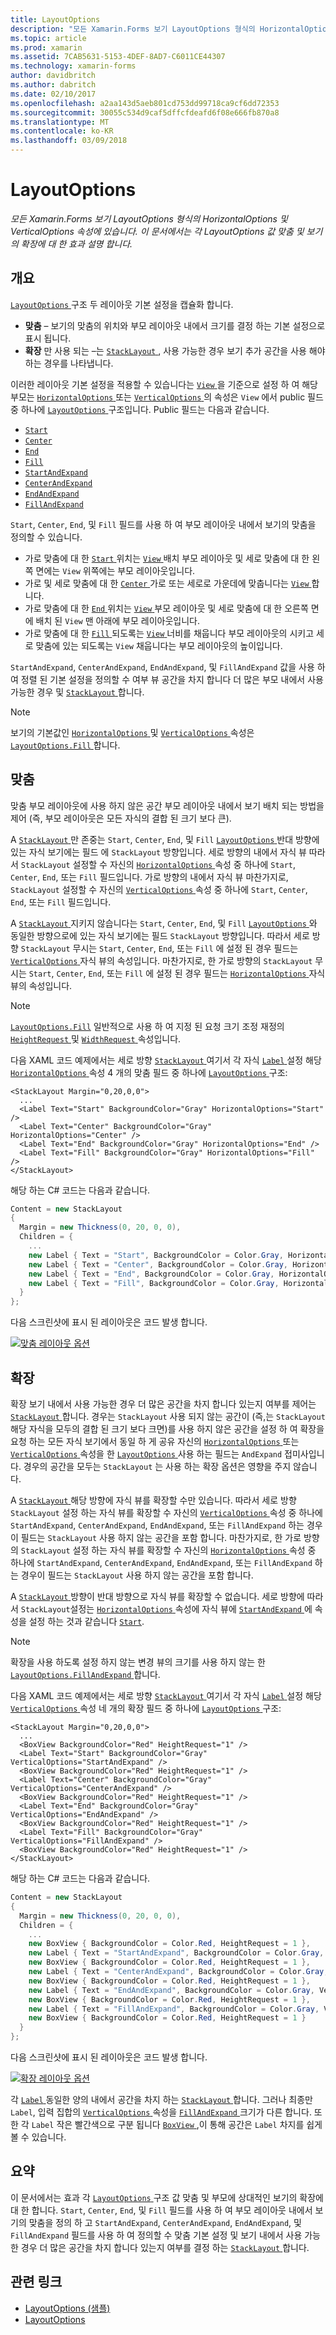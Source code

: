 ```yaml
---
title: LayoutOptions
description: "모든 Xamarin.Forms 보기 LayoutOptions 형식의 HorizontalOptions 및 VerticalOptions 속성에 있습니다. 이 문서에서는 각 LayoutOptions 값 맞춤 및 보기의 확장에 대 한 효과 설명 합니다."
ms.topic: article
ms.prod: xamarin
ms.assetid: 7CAB5631-5153-4DEF-8AD7-C6011CE44307
ms.technology: xamarin-forms
author: davidbritch
ms.author: dabritch
ms.date: 02/10/2017
ms.openlocfilehash: a2aa143d5aeb801cd753dd99718ca9cf6dd72353
ms.sourcegitcommit: 30055c534d9caf5dffcfdeafd6f08e666fb870a8
ms.translationtype: MT
ms.contentlocale: ko-KR
ms.lasthandoff: 03/09/2018
---
```

# <a name="layoutoptions"></a>LayoutOptions

_모든 Xamarin.Forms 보기 LayoutOptions 형식의 HorizontalOptions 및 VerticalOptions 속성에 있습니다. 이 문서에서는 각 LayoutOptions 값 맞춤 및 보기의 확장에 대 한 효과 설명 합니다._

## <a name="overview"></a>개요

[ `LayoutOptions` ](https://developer.xamarin.com/api/type/Xamarin.Forms.LayoutOptions/) 구조 두 레이아웃 기본 설정을 캡슐화 합니다.

- **맞춤** – 보기의 맞춤의 위치와 부모 레이아웃 내에서 크기를 결정 하는 기본 설정으로 표시 됩니다.
- **확장** 만 사용 되는 –는 [ `StackLayout` ](https://developer.xamarin.com/api/type/Xamarin.Forms.StackLayout/), 사용 가능한 경우 보기 추가 공간을 사용 해야 하는 경우를 나타냅니다.

이러한 레이아웃 기본 설정을 적용할 수 있습니다는 [ `View` ](https://developer.xamarin.com/api/type/Xamarin.Forms.View/)을 기준으로 설정 하 여 해당 부모는 [ `HorizontalOptions` ](https://developer.xamarin.com/api/property/Xamarin.Forms.View.HorizontalOptions/) 또는 [ `VerticalOptions` ](https://developer.xamarin.com/api/property/Xamarin.Forms.View.VerticalOptions/) 의 속성은 `View` 에서 public 필드 중 하나에 [ `LayoutOptions` ](https://developer.xamarin.com/api/type/Xamarin.Forms.LayoutOptions/) 구조입니다. Public 필드는 다음과 같습니다.

- [`Start`](https://developer.xamarin.com/api/field/Xamarin.Forms.LayoutOptions.Start/)
- [`Center`](https://developer.xamarin.com/api/field/Xamarin.Forms.LayoutOptions.Center/)
- [`End`](https://developer.xamarin.com/api/field/Xamarin.Forms.LayoutOptions.End/)
- [`Fill`](https://developer.xamarin.com/api/field/Xamarin.Forms.LayoutOptions.Fill/)
- [`StartAndExpand`](https://developer.xamarin.com/api/field/Xamarin.Forms.LayoutOptions.StartAndExpand/)
- [`CenterAndExpand`](https://developer.xamarin.com/api/field/Xamarin.Forms.LayoutOptions.CenterAndExpand/)
- [`EndAndExpand`](https://developer.xamarin.com/api/field/Xamarin.Forms.LayoutOptions.EndAndExpand/)
- [`FillAndExpand`](https://developer.xamarin.com/api/field/Xamarin.Forms.LayoutOptions.FillAndExpand/)

`Start`, `Center`, `End`, 및 `Fill` 필드를 사용 하 여 부모 레이아웃 내에서 보기의 맞춤을 정의할 수 있습니다.

- 가로 맞춤에 대 한 [ `Start` ](https://developer.xamarin.com/api/field/Xamarin.Forms.LayoutOptions.Start/) 위치는 [ `View` ](https://developer.xamarin.com/api/type/Xamarin.Forms.View/) 배치 부모 레이아웃 및 세로 맞춤에 대 한 왼쪽 면에는 `View` 위쪽에는 부모 레이아웃입니다.
- 가로 및 세로 맞춤에 대 한 [ `Center` ](https://developer.xamarin.com/api/field/Xamarin.Forms.LayoutOptions.Center/) 가로 또는 세로로 가운데에 맞춥니다는 [ `View` ](https://developer.xamarin.com/api/type/Xamarin.Forms.View/)합니다.
- 가로 맞춤에 대 한 [ `End` ](https://developer.xamarin.com/api/field/Xamarin.Forms.LayoutOptions.End/) 위치는 [ `View` ](https://developer.xamarin.com/api/type/Xamarin.Forms.View/) 부모 레이아웃 및 세로 맞춤에 대 한 오른쪽 면에 배치 된 `View` 맨 아래에 부모 레이아웃입니다.
- 가로 맞춤에 대 한 [ `Fill` ](https://developer.xamarin.com/api/field/Xamarin.Forms.LayoutOptions.Fill/) 되도록는 [ `View` ](https://developer.xamarin.com/api/type/Xamarin.Forms.View/) 너비를 채웁니다 부모 레이아웃의 시키고 세로 맞춤에 있는 되도록는 `View` 채웁니다는 부모 레이아웃의 높이입니다.

`StartAndExpand`, `CenterAndExpand`, `EndAndExpand`, 및 `FillAndExpand` 값을 사용 하 여 정렬 된 기본 설정을 정의할 수 여부 뷰 공간을 차지 합니다 더 많은 부모 내에서 사용 가능한 경우 및 [ `StackLayout` ](https://developer.xamarin.com/api/type/Xamarin.Forms.StackLayout/)합니다.

> [!NOTE]
> 보기의 기본값인 [ `HorizontalOptions` ](https://developer.xamarin.com/api/property/Xamarin.Forms.View.HorizontalOptions/) 및 [ `VerticalOptions` ](https://developer.xamarin.com/api/property/Xamarin.Forms.View.VerticalOptions/) 속성은 [ `LayoutOptions.Fill` ](https://developer.xamarin.com/api/field/Xamarin.Forms.LayoutOptions.Fill/)합니다.

<a name="alignment" />

## <a name="alignment"></a>맞춤

맞춤 부모 레이아웃에 사용 하지 않은 공간 부모 레이아웃 내에서 보기 배치 되는 방법을 제어 (즉, 부모 레이아웃은 모든 자식의 결합 된 크기 보다 큰).

A [ `StackLayout` ](https://developer.xamarin.com/api/type/Xamarin.Forms.StackLayout/) 만 존중는 `Start`, `Center`, `End`, 및 `Fill` [ `LayoutOptions` ](https://developer.xamarin.com/api/type/Xamarin.Forms.LayoutOptions/) 반대 방향에 있는 자식 보기에는 필드 에 `StackLayout` 방향입니다. 세로 방향의 내에서 자식 뷰 따라서 `StackLayout` 설정할 수 자신의 [ `HorizontalOptions` ](https://developer.xamarin.com/api/property/Xamarin.Forms.View.HorizontalOptions/) 속성 중 하나에 `Start`, `Center`, `End`, 또는 `Fill` 필드입니다. 가로 방향의 내에서 자식 뷰 마찬가지로, `StackLayout` 설정할 수 자신의 [ `VerticalOptions` ](https://developer.xamarin.com/api/property/Xamarin.Forms.View.VerticalOptions/) 속성 중 하나에 `Start`, `Center`, `End`, 또는 `Fill` 필드입니다.

A [ `StackLayout` ](https://developer.xamarin.com/api/type/Xamarin.Forms.StackLayout/) 지키지 않습니다는 `Start`, `Center`, `End`, 및 `Fill` [ `LayoutOptions` ](https://developer.xamarin.com/api/type/Xamarin.Forms.LayoutOptions/) 와 동일한 방향으로에 있는 자식 보기에는 필드 `StackLayout` 방향입니다. 따라서 세로 방향 `StackLayout` 무시는 `Start`, `Center`, `End`, 또는 `Fill` 에 설정 된 경우 필드는 [ `VerticalOptions` ](https://developer.xamarin.com/api/property/Xamarin.Forms.View.VerticalOptions/) 자식 뷰의 속성입니다. 마찬가지로, 한 가로 방향의 `StackLayout` 무시는 `Start`, `Center`, `End`, 또는 `Fill` 에 설정 된 경우 필드는 [ `HorizontalOptions` ](https://developer.xamarin.com/api/property/Xamarin.Forms.View.HorizontalOptions/) 자식 뷰의 속성입니다.

> [!NOTE]
> [`LayoutOptions.Fill`](https://developer.xamarin.com/api/field/Xamarin.Forms.LayoutOptions.Fill/) 일반적으로 사용 하 여 지정 된 요청 크기 조정 재정의 [ `HeightRequest` ](https://developer.xamarin.com/api/property/Xamarin.Forms.VisualElement.HeightRequest/) 및 [ `WidthRequest` ](https://developer.xamarin.com/api/property/Xamarin.Forms.VisualElement.WidthRequest/) 속성입니다.

다음 XAML 코드 예제에서는 세로 방향 [ `StackLayout` ](https://developer.xamarin.com/api/type/Xamarin.Forms.StackLayout/) 여기서 각 자식 [ `Label` ](https://developer.xamarin.com/api/type/Xamarin.Forms.Label/) 설정 해당 [ `HorizontalOptions` ](https://developer.xamarin.com/api/property/Xamarin.Forms.View.HorizontalOptions/) 속성 4 개의 맞춤 필드 중 하나에 [ `LayoutOptions` ](https://developer.xamarin.com/api/type/Xamarin.Forms.LayoutOptions/) 구조:

```xaml
<StackLayout Margin="0,20,0,0">
  ...
  <Label Text="Start" BackgroundColor="Gray" HorizontalOptions="Start" />
  <Label Text="Center" BackgroundColor="Gray" HorizontalOptions="Center" />
  <Label Text="End" BackgroundColor="Gray" HorizontalOptions="End" />
  <Label Text="Fill" BackgroundColor="Gray" HorizontalOptions="Fill" />
</StackLayout>
```

해당 하는 C# 코드는 다음과 같습니다.

```csharp
Content = new StackLayout
{
  Margin = new Thickness(0, 20, 0, 0),
  Children = {
    ...
    new Label { Text = "Start", BackgroundColor = Color.Gray, HorizontalOptions = LayoutOptions.Start },
    new Label { Text = "Center", BackgroundColor = Color.Gray, HorizontalOptions = LayoutOptions.Center },
    new Label { Text = "End", BackgroundColor = Color.Gray, HorizontalOptions = LayoutOptions.End },
    new Label { Text = "Fill", BackgroundColor = Color.Gray, HorizontalOptions = LayoutOptions.Fill }
  }
};
```

다음 스크린샷에 표시 된 레이아웃은 코드 발생 합니다.

[![](layout-options-images/alignment.png "맞춤 레이아웃 옵션")](layout-options-images/alignment-large.png#lightbox "맞춤 레이아웃 옵션")

<a name="expansion" />

## <a name="expansion"></a>확장

확장 보기 내에서 사용 가능한 경우 더 많은 공간을 차지 합니다 있는지 여부를 제어는 [ `StackLayout` ](https://developer.xamarin.com/api/type/Xamarin.Forms.StackLayout/)합니다. 경우는 `StackLayout` 사용 되지 않는 공간이 (즉,는 `StackLayout` 해당 자식을 모두의 결합 된 크기 보다 크면)를 사용 하지 않은 공간을 설정 하 여 확장을 요청 하는 모든 자식 보기에서 동일 하 게 공유 자신의 [ `HorizontalOptions` ](https://developer.xamarin.com/api/property/Xamarin.Forms.View.HorizontalOptions/)또는 [ `VerticalOptions` ](https://developer.xamarin.com/api/property/Xamarin.Forms.View.VerticalOptions/) 속성을 한 [ `LayoutOptions` ](https://developer.xamarin.com/api/type/Xamarin.Forms.LayoutOptions/) 사용 하는 필드는 `AndExpand` 접미사입니다. 경우의 공간을 모두는 `StackLayout` 는 사용 하는 확장 옵션은 영향을 주지 않습니다.

A [ `StackLayout` ](https://developer.xamarin.com/api/type/Xamarin.Forms.StackLayout/) 해당 방향에 자식 뷰를 확장할 수만 있습니다. 따라서 세로 방향 `StackLayout` 설정 하는 자식 뷰를 확장할 수 자신의 [ `VerticalOptions` ](https://developer.xamarin.com/api/property/Xamarin.Forms.View.VerticalOptions/) 속성 중 하나에 `StartAndExpand`, `CenterAndExpand`, `EndAndExpand`, 또는 `FillAndExpand` 하는 경우이 필드는 `StackLayout` 사용 하지 않는 공간을 포함 합니다. 마찬가지로, 한 가로 방향의 `StackLayout` 설정 하는 자식 뷰를 확장할 수 자신의 [ `HorizontalOptions` ](https://developer.xamarin.com/api/property/Xamarin.Forms.View.HorizontalOptions/) 속성 중 하나에 `StartAndExpand`, `CenterAndExpand`, `EndAndExpand`, 또는 `FillAndExpand` 하는 경우이 필드는 `StackLayout` 사용 하지 않는 공간을 포함 합니다.

A [ `StackLayout` ](https://developer.xamarin.com/api/type/Xamarin.Forms.StackLayout/) 방향이 반대 방향으로 자식 뷰를 확장할 수 없습니다. 세로 방향에 따라서 `StackLayout`설정는 [ `HorizontalOptions` ](https://developer.xamarin.com/api/property/Xamarin.Forms.View.HorizontalOptions/) 속성에 자식 뷰에 [ `StartAndExpand` ](https://developer.xamarin.com/api/field/Xamarin.Forms.LayoutOptions.StartAndExpand/) 에 속성을 설정 하는 것과 같습니다 [ `Start`](https://developer.xamarin.com/api/field/Xamarin.Forms.LayoutOptions.Start/).

> [!NOTE]
> 확장을 사용 하도록 설정 하지 않는 변경 뷰의 크기를 사용 하지 않는 한 [ `LayoutOptions.FillAndExpand` ](https://developer.xamarin.com/api/field/Xamarin.Forms.LayoutOptions.FillAndExpand/)합니다.

다음 XAML 코드 예제에서는 세로 방향 [ `StackLayout` ](https://developer.xamarin.com/api/type/Xamarin.Forms.StackLayout/) 여기서 각 자식 [ `Label` ](https://developer.xamarin.com/api/type/Xamarin.Forms.Label/) 설정 해당 [ `VerticalOptions` ](https://developer.xamarin.com/api/property/Xamarin.Forms.View.VerticalOptions/) 속성 네 개의 확장 필드 중 하나에 [ `LayoutOptions` ](https://developer.xamarin.com/api/type/Xamarin.Forms.LayoutOptions/) 구조:

```xaml
<StackLayout Margin="0,20,0,0">
  ...
  <BoxView BackgroundColor="Red" HeightRequest="1" />
  <Label Text="Start" BackgroundColor="Gray" VerticalOptions="StartAndExpand" />
  <BoxView BackgroundColor="Red" HeightRequest="1" />
  <Label Text="Center" BackgroundColor="Gray" VerticalOptions="CenterAndExpand" />
  <BoxView BackgroundColor="Red" HeightRequest="1" />
  <Label Text="End" BackgroundColor="Gray" VerticalOptions="EndAndExpand" />
  <BoxView BackgroundColor="Red" HeightRequest="1" />
  <Label Text="Fill" BackgroundColor="Gray" VerticalOptions="FillAndExpand" />
  <BoxView BackgroundColor="Red" HeightRequest="1" />
</StackLayout>
```

해당 하는 C# 코드는 다음과 같습니다.

```csharp
Content = new StackLayout
{
  Margin = new Thickness(0, 20, 0, 0),
  Children = {
    ...
    new BoxView { BackgroundColor = Color.Red, HeightRequest = 1 },
    new Label { Text = "StartAndExpand", BackgroundColor = Color.Gray, VerticalOptions = LayoutOptions.StartAndExpand },
    new BoxView { BackgroundColor = Color.Red, HeightRequest = 1 },
    new Label { Text = "CenterAndExpand", BackgroundColor = Color.Gray, VerticalOptions = LayoutOptions.CenterAndExpand },
    new BoxView { BackgroundColor = Color.Red, HeightRequest = 1 },
    new Label { Text = "EndAndExpand", BackgroundColor = Color.Gray, VerticalOptions = LayoutOptions.EndAndExpand },
    new BoxView { BackgroundColor = Color.Red, HeightRequest = 1 },
    new Label { Text = "FillAndExpand", BackgroundColor = Color.Gray, VerticalOptions = LayoutOptions.FillAndExpand },
    new BoxView { BackgroundColor = Color.Red, HeightRequest = 1 }
  }
};
```

다음 스크린샷에 표시 된 레이아웃은 코드 발생 합니다.

[![](layout-options-images/expansion.png "확장 레이아웃 옵션")](layout-options-images/expansion-large.png#lightbox "확장 레이아웃 옵션")

각 [ `Label` ](https://developer.xamarin.com/api/type/Xamarin.Forms.Label/) 동일한 양의 내에서 공간을 차지 하는 [ `StackLayout` ](https://developer.xamarin.com/api/type/Xamarin.Forms.StackLayout/)합니다. 그러나 최종만 `Label`, 입력 집합의 [ `VerticalOptions` ](https://developer.xamarin.com/api/property/Xamarin.Forms.View.VerticalOptions/) 속성을 [ `FillAndExpand` ](https://developer.xamarin.com/api/field/Xamarin.Forms.LayoutOptions.FillAndExpand/) 크기가 다른 합니다. 또한 각 `Label` 작은 빨간색으로 구분 됩니다 [ `BoxView` ](https://developer.xamarin.com/api/type/Xamarin.Forms.BoxView/),이 통해 공간은 `Label` 차지를 쉽게 볼 수 있습니다.

## <a name="summary"></a>요약

이 문서에서는 효과 각 [ `LayoutOptions` ](https://developer.xamarin.com/api/type/Xamarin.Forms.LayoutOptions/) 구조 값 맞춤 및 부모에 상대적인 보기의 확장에 대 한 합니다. `Start`, `Center`, `End`, 및 `Fill` 필드를 사용 하 여 부모 레이아웃 내에서 보기의 맞춤을 정의 하 고 `StartAndExpand`, `CenterAndExpand`, `EndAndExpand`, 및 `FillAndExpand` 필드를 사용 하 여 정의할 수 맞춤 기본 설정 및 보기 내에서 사용 가능한 경우 더 많은 공간을 차지 합니다 있는지 여부를 결정 하는 [ `StackLayout` ](https://developer.xamarin.com/api/type/Xamarin.Forms.StackLayout/)합니다.



## <a name="related-links"></a>관련 링크

- [LayoutOptions (샘플)](https://developer.xamarin.com/samples/xamarin-forms/userinterface/layoutoptions/)
- [LayoutOptions](https://developer.xamarin.com/api/type/Xamarin.Forms.LayoutOptions/)
